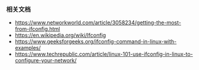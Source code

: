 


### 相关文档
- https://www.networkworld.com/article/3058234/getting-the-most-from-ifconfig.html
- https://en.wikipedia.org/wiki/Ifconfig
- https://www.geeksforgeeks.org/ifconfig-command-in-linux-with-examples/
- https://www.techrepublic.com/article/linux-101-use-ifconfig-in-linux-to-configure-your-network/